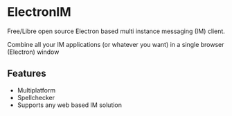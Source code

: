 # ElectronIM

Free/Libre open source Electron based multi instance messaging (IM) client.

Combine all your IM applications (or whatever you want) in a single browser (Electron) window

## Features

- Multiplatform
- Spellchecker
- Supports any web based IM solution
